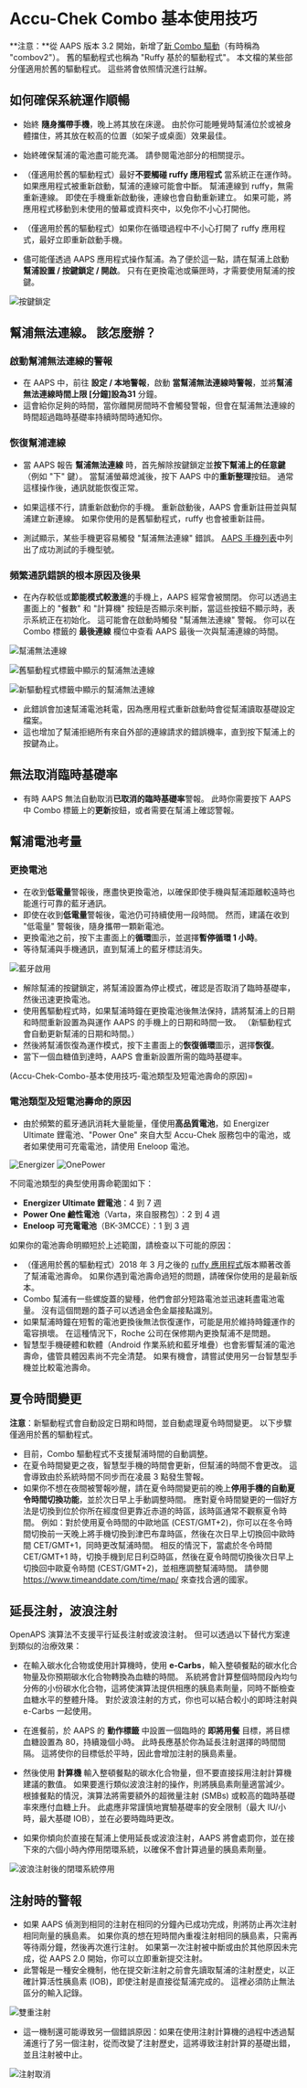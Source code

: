 # Accu-Chek Combo 基本使用技巧

**注意：**從 AAPS 版本 3.2 開始，新增了[新 Combo 驅動](../Configuration/Accu-Chek-Combo-Pump-v2.md)（有時稱為 "combov2"）。 舊的驅動程式也稱為 "Ruffy 基於的驅動程式"。 本文檔的某些部分僅適用於舊的驅動程式。 這些將會依照情況進行註解。

## 如何確保系統運作順暢

* 始終 **隨身攜帶手機**，晚上將其放在床邊。 由於你可能睡覺時幫浦位於或被身體擋住，將其放在較高的位置（如架子或桌面）效果最佳。
* 始終確保幫浦的電池盡可能充滿。 請參閱電池部分的相關提示。

* （僅適用於舊的驅動程式）最好**不要觸碰 ruffy 應用程式** 當系統正在運作時。 如果應用程式被重新啟動，幫浦的連線可能會中斷。 幫浦連線到 ruffy，無需重新連線。 即使在手機重新啟動後，連線也會自動重新建立。 如果可能，將應用程式移動到未使用的螢幕或資料夾中，以免你不小心打開他。

* （僅適用於舊的驅動程式）如果你在循環過程中不小心打開了 ruffy 應用程式，最好立即重新啟動手機。
* 儘可能僅透過 AAPS 應用程式操作幫浦。為了便於這一點，請在幫浦上啟動 **幫浦設置 / 按鍵鎖定 / 開啟**。 只有在更換電池或藥匣時，才需要使用幫浦的按鍵。 

![按鍵鎖定](../images/combo/combo-tips-keylock.png)

## 幫浦無法連線。 該怎麼辦？

### 啟動幫浦無法連線的警報

* 在 AAPS 中，前往 **設定 / 本地警報**，啟動 **當幫浦無法連線時警報**，並將**幫浦無法連線時間上限 [分鐘]**設為**31** 分鐘。
* 這會給你足夠的時間，當你離開房間時不會觸發警報，但會在幫浦無法連線的時間超過臨時基礎率持續時間時通知你。

### 恢復幫浦連線

* 當 AAPS 報告 **幫浦無法連線** 時，首先解除按鍵鎖定並**按下幫浦上的任意鍵**（例如 "下" 鍵）。 當幫浦螢幕熄滅後，按下 AAPS 中的**重新整理**按鈕。 通常這樣操作後，通訊就能恢復正常。
* 如果這樣不行，請重新啟動你的手機。 重新啟動後，AAPS 會重新註冊並與幫浦建立新連線。 如果你使用的是舊驅動程式，ruffy 也會被重新註冊。

* 測試顯示，某些手機更容易觸發 "幫浦無法連線" 錯誤。 [AAPS 手機列表](https://docs.google.com/spreadsheets/d/1gZAsN6f0gv6tkgy9EBsYl0BQNhna0RDqA9QGycAqCQc/edit)中列出了成功測試的手機型號。

### 頻繁通訊錯誤的根本原因及後果

* 在內存較低或**節能模式較激進**的手機上，AAPS 經常會被關閉。 你可以透過主畫面上的 "餐數" 和 "計算機" 按鈕是否顯示來判斷，當這些按鈕不顯示時，表示系統正在初始化。 這可能會在啟動時觸發 "幫浦無法連線" 警報。 你可以在 Combo 標籤的 **最後連線** 欄位中查看 AAPS 最後一次與幫浦連線的時間。

![幫浦無法連線](../images/combo/combo-tips-pump-unreachable.png)

![舊驅動程式標籤中顯示的幫浦無法連線](../images/combo/combo-tips-no-connection-to-pump.png)

![新驅動程式標籤中顯示的幫浦無法連線](../images/combo/combov2-tips-no-connection-to-pump.png)

* 此錯誤會加速幫浦電池耗電，因為應用程式重新啟動時會從幫浦讀取基礎設定檔案。
* 這也增加了幫浦拒絕所有來自外部的連線請求的錯誤機率，直到按下幫浦上的按鍵為止。 

## 無法取消臨時基礎率

* 有時 AAPS 無法自動取消**已取消的臨時基礎率**警報。 此時你需要按下 AAPS 中 Combo 標籤上的**更新**按鈕，或者需要在幫浦上確認警報。

## 幫浦電池考量

### 更換電池

* 在收到**低電量**警報後，應盡快更換電池，以確保即使手機與幫浦距離較遠時也能進行可靠的藍牙通訊。
* 即使在收到**低電量**警報後，電池仍可持續使用一段時間。 然而，建議在收到 "低電量" 警報後，隨身攜帶一顆新電池。
* 更換電池之前，按下主畫面上的**循環**圖示，並選擇**暫停循環 1 小時**。 
* 等待幫浦與手機通訊，直到幫浦上的藍牙標誌消失。

![藍牙啟用](../images/combo/combo-tips-compo.png)

* 解除幫浦的按鍵鎖定，將幫浦設置為停止模式，確認是否取消了臨時基礎率，然後迅速更換電池。
* 使用舊驅動程式時，如果幫浦時鐘在更換電池後無法保持，請將幫浦上的日期和時間重新設置為與運作 AAPS 的手機上的日期和時間一致。 （新驅動程式會自動更新幫浦的日期和時間。）
* 然後將幫浦恢復為運作模式，按下主畫面上的**恢復循環**圖示，選擇**恢復**。
* 當下一個血糖值到達時，AAPS 會重新設置所需的臨時基礎率。

(Accu-Chek-Combo-基本使用技巧-電池類型及短電池壽命的原因)=

### 電池類型及短電池壽命的原因

* 由於頻繁的藍牙通訊消耗大量能量，僅使用**高品質電池**，如 Energizer Ultimate 鋰電池、"Power One" 來自大型 Accu-Chek 服務包中的電池，或者如果使用可充電電池，請使用 Eneloop 電池。 

![Energizer](../images/combo/combo-tips-energizer.jpg) ![OnePower](../images/combo/combo-tips-power-one.png)

不同電池類型的典型使用壽命範圍如下：

* **Energizer Ultimate 鋰電池**：4 到 7 週
* **Power One 鹼性電池**（Varta，來自服務包）：2 到 4 週
* **Eneloop 可充電電池**（BK-3MCCE）：1 到 3 週

如果你的電池壽命明顯短於上述範圍，請檢查以下可能的原因：

* （僅適用於舊的驅動程式）2018 年 3 月之後的 [ruffy 應用程式](https://github.com/MilosKozak/ruffy)版本顯著改善了幫浦電池壽命。 如果你遇到電池壽命過短的問題，請確保你使用的是最新版本。
* Combo 幫浦有一些螺旋蓋的變種，他們會部分短路電池並迅速耗盡電池電量。 沒有這個問題的蓋子可以透過金色金屬接點識別。
* 如果幫浦時鐘在短暫的電池更換後無法恢復運作，可能是用於維持時鐘運作的電容損壞。 在這種情況下，Roche 公司在保修期內更換幫浦不是問題。 
* 智慧型手機硬體和軟體（Android 作業系統和藍牙堆疊）也會影響幫浦的電池壽命，儘管具體因素尚不完全清楚。 如果有機會，請嘗試使用另一台智慧型手機並比較電池壽命。

## 夏令時間變更

**注意**：新驅動程式會自動設定日期和時間，並自動處理夏令時間變更。 以下步驟僅適用於舊的驅動程式。

* 目前，Combo 驅動程式不支援幫浦時間的自動調整。
* 在夏令時間變更之夜，智慧型手機的時間會更新，但幫浦的時間不會更改。 這會導致由於系統時間不同步而在凌晨 3 點發生警報。
* 如果你不想在夜間被警報吵醒，請在夏令時間變更前的晚上**停用手機的自動夏令時間切換功能**，並於次日早上手動調整時間。 應對夏令時間變更的一個好方法是切換到位於你所在經度但更靠近赤道的時區，該時區通常不觀察夏令時間。 例如：對於使用夏令時間的中歐地區 (CEST/GMT+2)，你可以在冬令時間切換前一天晚上將手機切換到津巴布韋時區，然後在次日早上切換回中歐時間 CET/GMT+1，同時更改幫浦時間。 相反的情況下，當處於冬令時間 CET/GMT+1 時，切換手機到尼日利亞時區，然後在夏令時間切換後次日早上切換回中歐夏令時間 (CEST/GMT+2)，並相應調整幫浦時間。 請參閱 https://www.timeanddate.com/time/map/ 來查找合適的國家。

## 延長注射，波浪注射

OpenAPS 演算法不支援平行延長注射或波浪注射。 但可以透過以下替代方案達到類似的治療效果：

* 在輸入碳水化合物或使用計算機時，使用 **e-Carbs**，輸入整頓餐點的碳水化合物量及你預期碳水化合物轉換為血糖的時間。 系統將會計算整個時間段內均勻分佈的小份碳水化合物，這將使演算法提供相應的胰島素劑量，同時不斷檢查血糖水平的整體升降。 對於波浪注射的方式，你也可以結合較小的即時注射與 e-Carbs 一起使用。 
* 在進餐前，於 AAPS 的 **動作標籤** 中設置一個臨時的 **即將用餐** 目標，將目標血糖設置為 80，持續幾個小時。 此時長應基於你為延長注射選擇的時間間隔。 這將使你的目標低於平時，因此會增加注射的胰島素量。
* 然後使用 **計算機** 輸入整頓餐點的碳水化合物量，但不要直接採用注射計算機建議的數值。 如果要進行類似波浪注射的操作，則將胰島素劑量適當減少。 根據餐點的情況，演算法將需要額外的超微量注射 (SMBs) 或較高的臨時基礎率來應付血糖上升。 此處應非常謹慎地實驗基礎率的安全限制（最大 IU/小時，最大基礎 IOB），並在必要時臨時更改。

* 如果你傾向於直接在幫浦上使用延長或波浪注射，AAPS 將會處罰你，並在接下來的六個小時內停用閉環系統，以確保不會計算過量的胰島素劑量。

![波浪注射後的閉環系統停用](../images/combo/combo-tips-multiwave-bolus.png)

## 注射時的警報

* 如果 AAPS 偵測到相同的注射在相同的分鐘內已成功完成，則將防止再次注射相同劑量的胰島素。 如果你真的想在短時間內重複注射相同的胰島素，只需再等待兩分鐘，然後再次進行注射。 如果第一次注射被中斷或由於其他原因未完成，從 AAPS 2.0 開始，你可以立即重新提交注射。
* 此警報是一種安全機制，他在提交新注射之前會先讀取幫浦的注射歷史，以正確計算活性胰島素 (IOB)，即使注射是直接從幫浦完成的。 這裡必須防止無法區分的輸入記錄。

![雙重注射](../images/combo/combo-tips-doppelbolus.png)

* 這一機制還可能導致另一個錯誤原因：如果在使用注射計算機的過程中透過幫浦進行了另一個注射，從而改變了注射歷史，這將導致注射計算的基礎出錯，並且注射被中止。 

![注射取消](../images/combo/combo-tips-history-changed.png)